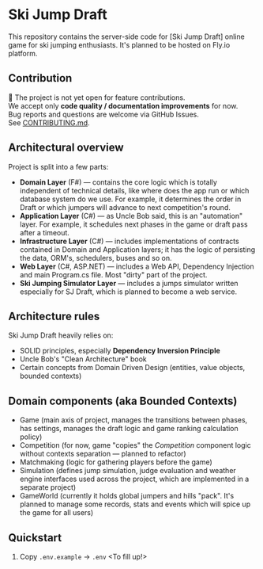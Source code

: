 # Ski Jump Draft
This repository contains the server-side code for [Ski Jump Draft] online game for ski jumping enthusiasts. It's planned to be hosted on Fly.io platform.

## Contribution
🚧 The project is not yet open for feature contributions.  
We accept only **code quality / documentation improvements** for now.  
Bug reports and questions are welcome via GitHub Issues.  
See [CONTRIBUTING.md](./CONTRIBUTING.md).

## Architectural overview
Project is split into a few parts:
- **Domain Layer** (F#) — contains the core logic which is totally independent of technical details, like where does the app run or which database system do we use. For example, it determines the order in Draft or which jumpers will advance to next competition's round.
- **Application Layer** (C#) — as Uncle Bob said, this is an "automation" layer. For example, it schedules next phases in the game or draft pass after a timeout.
- **Infrastructure Layer** (C#) — includes implementations of contracts contained in Domain and Application layers; it has the logic of persisting the data, ORM's, schedulers, buses and so on.
- **Web Layer** (C#, ASP.NET) — includes a Web API, Dependency Injection and main Program.cs file. Most "dirty" part of the project.
- **Ski Jumping Simulator Layer** — includes a jumps simulator written especially for SJ Draft, which is planned to become a web service.
## Architecture rules
Ski Jump Draft heavily relies on:
- SOLID principles, especially **Dependency Inversion Principle**
- Uncle Bob's "Clean Architecture" book
- Certain concepts from Domain Driven Design (entities, value objects, bounded contexts)
## Domain components (aka Bounded Contexts)
- Game (main axis of project, manages the transitions between phases, has settings, manages the draft logic and game ranking calculation policy)
- Competition (for now, game "copies" the _Competition_ component logic without contexts separation — planned to refactor)
- Matchmaking (logic for gathering players before the game)
- Simulation (defines jump simulation, judge evaluation and weather engine interfaces used across the project, which are implemented in a separate project)
- GameWorld (currently it holds global jumpers and hills "pack". It's planned to manage some records, stats and events which will spice up the game for all users)

## Quickstart
1. Copy `.env.example` → `.env`
<To fill up!>
